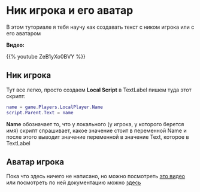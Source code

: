 # Ник игрока и его аватар

В этом туториале я тебя научу как создавать текст с ником игрока или с его аватаром

**Видео:**

{{% youtube ZeB1yXo0BVY %}}

## Ник игрока
Тут все легко, просто создаем **Local Script** в TextLabel пишем туда этот скрипт:
````lua
name = game.Players.LocalPlayer.Name
script.Parent.Text = name
````
**Name** обозначает то, что у локального (у игрока, у которого берется имя) скрипт спрашивает, какое значение стоит в переменной Name и после этого выводит значение переменной в значение Text, которое в TextLabel
## Аватар игрока
Пока что здесь ничего не написано, но можно посмотреть [это видео](https://youtu.be/ZeB1yXo0BVY) или посмотреть по ней документацию можно [здесь](https://developer.roblox.com/en-us/api-reference/function/Players/GetUserThumbnailAsync)
